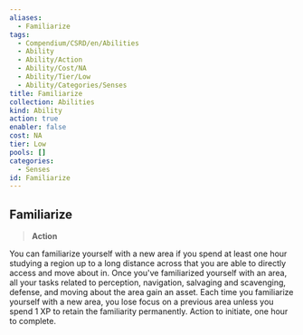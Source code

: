 ```yaml
---
aliases:
  - Familiarize
tags:
  - Compendium/CSRD/en/Abilities
  - Ability
  - Ability/Action
  - Ability/Cost/NA
  - Ability/Tier/Low
  - Ability/Categories/Senses
title: Familiarize
collection: Abilities
kind: Ability
action: true
enabler: false
cost: NA
tier: Low
pools: []
categories:
  - Senses
id: Familiarize
---
```

## Familiarize    
>**Action**  
    
You can familiarize yourself with a new area if you spend at least one hour studying a region up to a long distance across that you are able to directly access and move about in. Once you've familiarized yourself with an area, all your tasks related to perception, navigation, salvaging and scavenging, defense, and moving about the area gain an asset. Each time you familiarize yourself with a new area, you lose focus on a previous area unless you spend 1 XP to retain the familiarity permanently. Action to initiate, one hour to complete.
